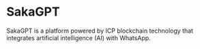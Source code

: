 # SakaGPT
SakaGPT is a platform powered by ICP blockchain technology that integrates artificial intelligence (AI) with WhatsApp.
